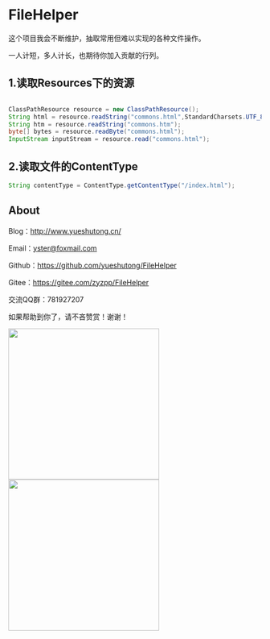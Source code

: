 # FileHelper

这个项目我会不断维护，抽取常用但难以实现的各种文件操作。

一人计短，多人计长，也期待你加入贡献的行列。

## 1.读取Resources下的资源

```java

ClassPathResource resource = new ClassPathResource();
String html = resource.readString("commons.html",StandardCharsets.UTF_8);
String htm = resource.readString("commons.htm");
byte[] bytes = resource.readByte("commons.html");
InputStream inputStream = resource.read("commons.html");

```

## 2.读取文件的ContentType

```java
String contentType = ContentType.getContentType("/index.html");
```

## About

Blog：<http://www.yueshutong.cn/>

Email：[yster@foxmail.com](mailto:yster@foxmail.com)

Github：<https://github.com/yueshutong/FileHelper>

Gitee：<https://gitee.com/zyzpp/FileHelper>

交流QQ群：781927207

如果帮助到你了，请不吝赞赏！谢谢！

<img src="http://ww3.sinaimg.cn/large/006tNc79ly1g43096t4oaj30tc0tc41y.jpg" width="300px" referrerpolicy="no-referrer">

<img src="http://ww3.sinaimg.cn/large/006tNc79ly1g4rgr77f3ij308c0au74a.jpg" width="300px" referrerPolicy="no-referrer">
